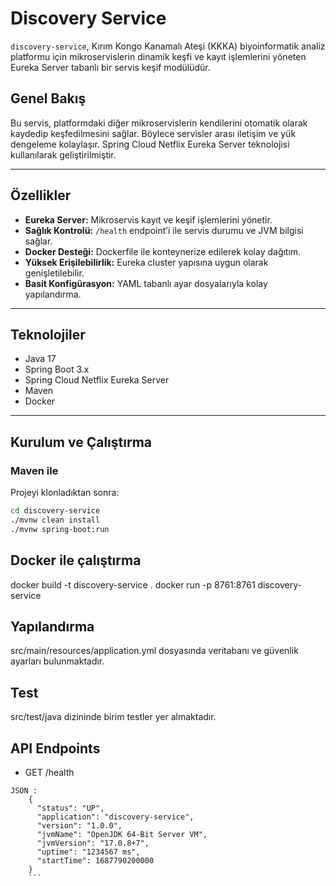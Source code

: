 # Discovery Service

`discovery-service`, Kırım Kongo Kanamalı Ateşi (KKKA) biyoinformatik analiz platformu için mikroservislerin dinamik keşfi ve kayıt işlemlerini yöneten Eureka Server tabanlı bir servis keşif modülüdür.

## Genel Bakış

Bu servis, platformdaki diğer mikroservislerin kendilerini otomatik olarak kaydedip keşfedilmesini sağlar. Böylece servisler arası iletişim ve yük dengeleme kolaylaşır. Spring Cloud Netflix Eureka Server teknolojisi kullanılarak geliştirilmiştir.

---

## Özellikler

- **Eureka Server:** Mikroservis kayıt ve keşif işlemlerini yönetir.
- **Sağlık Kontrolü:** `/health` endpoint’i ile servis durumu ve JVM bilgisi sağlar.
- **Docker Desteği:** Dockerfile ile konteynerize edilerek kolay dağıtım.
- **Yüksek Erişilebilirlik:** Eureka cluster yapısına uygun olarak genişletilebilir.
- **Basit Konfigürasyon:** YAML tabanlı ayar dosyalarıyla kolay yapılandırma.

---

## Teknolojiler

- Java 17
- Spring Boot 3.x
- Spring Cloud Netflix Eureka Server
- Maven
- Docker

---

## Kurulum ve Çalıştırma

### Maven ile

Projeyi klonladıktan sonra:

```bash
cd discovery-service
./mvnw clean install
./mvnw spring-boot:run
```
## Docker ile çalıştırma
docker build -t discovery-service .
docker run -p 8761:8761 discovery-service
## Yapılandırma
src/main/resources/application.yml dosyasında veritabanı ve güvenlik ayarları bulunmaktadır.

## Test
src/test/java dizininde birim testler yer almaktadır.

##  API Endpoints
- GET /health
```
JSON :
	{
	  "status": "UP",
	  "application": "discovery-service",
	  "version": "1.0.0",
	  "jvmName": "OpenJDK 64-Bit Server VM",
	  "jvmVersion": "17.0.8+7",
	  "uptime": "1234567 ms",
	  "startTime": 1687790200000
	}
	```
